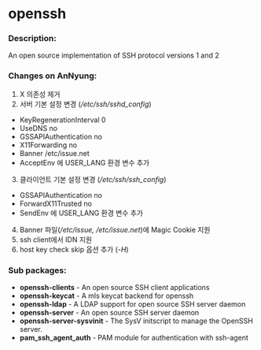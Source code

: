 # openssh

### Description:
An open source implementation of SSH protocol versions 1 and 2

### Changes on AnNyung:
1. X 의존성 제거
2. 서버 기본 설정 변경 (_/etc/ssh/sshd_config_)
 * KeyRegenerationInterval 0
 * UseDNS no
 * GSSAPIAuthentication no
 * X11Forwarding no
 * Banner /etc/issue.net
 * AcceptEnv 에 USER_LANG 환경 변수 추가
3. 클라이언트 기본 설정 변경 (_/etc/ssh/ssh_config_)
 * GSSAPIAuthentication no
 * ForwardX11Trusted no
 * SendEnv 에 USER_LANG 환경 변수 추가
4. Banner 파일(_/etc/issue, /etc/issue.net_)에 Magic Cookie 지원
5. ssh client에서 IDN 지원
6. host key check skip 옵션 추가 (_-H_)

### Sub packages:
* **openssh-clients** - An open source SSH client applications
* **openssh-keycat** - A mls keycat backend for openssh
* **openssh-ldap** - A LDAP support for open source SSH server daemon
* **openssh-server** - An open source SSH server daemon
* **openssh-server-sysvinit** - The SysV initscript to manage the OpenSSH server.
* **pam_ssh_agent_auth** - PAM module for authentication with ssh-agent